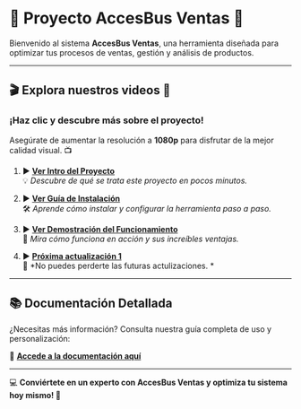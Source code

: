 # 🌟 **Proyecto AccesBus Ventas** 🌟  

Bienvenido al sistema **AccesBus Ventas**, una herramienta diseñada para optimizar tus procesos de ventas, gestión y análisis de productos.  

---

## 🎬 **Explora nuestros videos** 🎥  

### ¡Haz clic y descubre más sobre el proyecto!  
Asegúrate de aumentar la resolución a **1080p** para disfrutar de la mejor calidad visual. 📺  

1. ▶️ [**Ver Intro del Proyecto**](https://youtu.be/Zau5OU6i5pI?si=_f5YwQSQ94wVJlls)  
   💡 *Descubre de qué se trata este proyecto en pocos minutos.*  

2. ▶️ [**Ver Guía de Instalación**](https://youtu.be/836E_KaoVbo?si=MXXEKeGmdkE11mjp)  
   🛠️ *Aprende cómo instalar y configurar la herramienta paso a paso.*  

3. ▶️ [**Ver Demostración del Funcionamiento**](https://youtu.be/FAcT3N4oUaM?si=q43kh3plClFY5A4p)  
   🎯 *Mira cómo funciona en acción y sus increíbles ventajas.*  

4. ▶️ [**Próxima actualización 1**](https://youtu.be/YsC-8VIgHvM?si=0Rz9iircYMFK0vHd)  
   🎯 *No puedes perderte las futuras actulizaciones. *  

---

## 📚 **Documentación Detallada**  
¿Necesitas más información? Consulta nuestra guía completa de uso y personalización:  

📖 [**Accede a la documentación aquí**](https://github.com/arielmontecinos/ProyectoAccesBusVentas/blob/header/Recursos/Documentaci%C3%B3n.md)  

---

💻 **Conviértete en un experto con AccesBus Ventas y optimiza tu sistema hoy mismo! 🚀**
